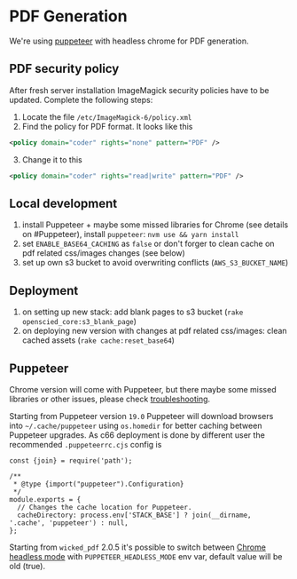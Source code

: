 # PDF Generation

We're using [puppeteer](https://pptr.dev/) with headless chrome for PDF generation.

## PDF security policy
After fresh server installation ImageMagick security policies have to be updated. Complete the following steps:

1. Locate the file `/etc/ImageMagick-6/policy.xml`
2. Find the policy for PDF format. It looks like this
```xml
<policy domain="coder" rights="none" pattern="PDF" />
```
3. Change it to this
```xml
<policy domain="coder" rights="read|write" pattern="PDF" />
```

## Local development
1. install Puppeteer + maybe some missed libraries for Chrome (see details on #Puppeteer), install `puppeteer`: `nvm use && yarn install`
2. set `ENABLE_BASE64_CACHING` as `false` or don't forger to clean cache on pdf related css/images changes (see below)
3. set up own s3 bucket to avoid overwriting conflicts (`AWS_S3_BUCKET_NAME`)

## Deployment
1. on setting up new stack: add blank pages to s3 bucket (`rake openscied_core:s3_blank_page`)
2. on deploying new version with changes at pdf related css/images: clean cached assets (`rake cache:reset_base64`)

## Puppeteer
Chrome version will come with Puppeteer, but there maybe some missed libraries or other issues, please check [troubleshooting](https://pptr.dev/troubleshooting).

Starting from Puppeteer version `19.0` Puppeteer will download browsers into `~/.cache/puppeteer` using `os.homedir` for better caching between Puppeteer upgrades. As c66 deployment is done by different user the recommended `.puppeteerrc.cjs` config is
```
const {join} = require('path');

/**
 * @type {import("puppeteer").Configuration}
 */
module.exports = {
  // Changes the cache location for Puppeteer.
  cacheDirectory: process.env['STACK_BASE'] ? join(__dirname, '.cache', 'puppeteer') : null,
};
```

Starting from `wicked_pdf` 2.0.5 it's possible to switch between [Chrome headless mode](https://developer.chrome.com/docs/chromium/new-headless) with `PUPPETEER_HEADLESS_MODE` env var, default value will be old (true).
